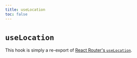 ```yaml
---
title: useLocation
toc: false
---
```


# `useLocation`

<docs-info>This hook is simply a re-export of [React Router's `useLocation`][rr-uselocation].</docs-info>

[rr-uselocation]: https://reactrouter.com/hooks/use-location

